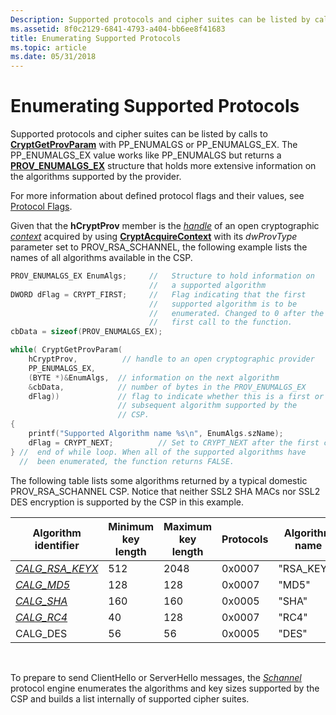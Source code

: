 ```yaml
---
Description: Supported protocols and cipher suites can be listed by calls to CryptGetProvParam with PP\_ENUMALGS or PP\_ENUMALGS\_EX.
ms.assetid: 8f0c2129-6841-4793-a404-bb6ee8f41683
title: Enumerating Supported Protocols
ms.topic: article
ms.date: 05/31/2018
---
```


# Enumerating Supported Protocols

Supported protocols and cipher suites can be listed by calls to [**CryptGetProvParam**](/windows/desktop/api/Wincrypt/nf-wincrypt-cryptgetprovparam) with PP\_ENUMALGS or PP\_ENUMALGS\_EX. The PP\_ENUMALGS\_EX value works like PP\_ENUMALGS but returns a [**PROV\_ENUMALGS\_EX**](/windows/desktop/api/Wincrypt/ns-wincrypt-prov_enumalgs_ex) structure that holds more extensive information on the algorithms supported by the provider.

For more information about defined protocol flags and their values, see [Protocol Flags](protocol-flags.md).

Given that the **hCryptProv** member is the [*handle*](https://msdn.microsoft.com/en-us/library/ms721586(v=VS.85).aspx) of an open cryptographic [*context*](https://msdn.microsoft.com/en-us/library/ms721572(v=VS.85).aspx) acquired by using [**CryptAcquireContext**](/windows/desktop/api/Wincrypt/nf-wincrypt-cryptacquirecontexta) with its *dwProvType* parameter set to PROV\_RSA\_SCHANNEL, the following example lists the names of all algorithms available in the CSP.


```C++
PROV_ENUMALGS_EX EnumAlgs;     //   Structure to hold information on 
                               //   a supported algorithm
DWORD dFlag = CRYPT_FIRST;     //   Flag indicating that the first
                               //   supported algorithm is to be
                               //   enumerated. Changed to 0 after the
                               //   first call to the function.
cbData = sizeof(PROV_ENUMALGS_EX);

while( CryptGetProvParam(
    hCryptProv,          // handle to an open cryptographic provider
    PP_ENUMALGS_EX, 
    (BYTE *)&EnumAlgs,  // information on the next algorithm
    &cbData,            // number of bytes in the PROV_ENUMALGS_EX
    dFlag))             // flag to indicate whether this is a first or
                        // subsequent algorithm supported by the
                        // CSP.
{
    printf("Supported Algorithm name %s\n", EnumAlgs.szName);
    dFlag = CRYPT_NEXT;          // Set to CRYPT_NEXT after the first call,
} //  end of while loop. When all of the supported algorithms have
  //  been enumerated, the function returns FALSE.
```



The following table lists some algorithms returned by a typical domestic PROV\_RSA\_SCHANNEL CSP. Notice that neither SSL2 SHA MACs nor SSL2 DES encryption is supported by the CSP in this example.



| Algorithm identifier                                                                        | Minimum key length | Maximum key length | Protocols | Algorithm name |
|---------------------------------------------------------------------------------------------|--------------------|--------------------|-----------|----------------|
| [*CALG\_RSA\_KEYX*](https://msdn.microsoft.com/en-us/library/ms721572(v=VS.85).aspx) | 512                | 2048               | 0x0007    | "RSA\_KEYX"    |
| [*CALG\_MD5*](https://msdn.microsoft.com/en-us/library/ms721572(v=VS.85).aspx)                 | 128                | 128                | 0x0007    | "MD5"          |
| [*CALG\_SHA*](https://msdn.microsoft.com/en-us/library/ms721572(v=VS.85).aspx)                 | 160                | 160                | 0x0005    | "SHA"          |
| [*CALG\_RC4*](https://msdn.microsoft.com/en-us/library/ms721572(v=VS.85).aspx)                 | 40                 | 128                | 0x0007    | "RC4"          |
| CALG\_DES                                                                                   | 56                 | 56                 | 0x0005    | "DES"          |



 

To prepare to send ClientHello or ServerHello messages, the [*Schannel*](https://msdn.microsoft.com/en-us/library/ms721625(v=VS.85).aspx) protocol engine enumerates the algorithms and key sizes supported by the CSP and builds a list internally of supported cipher suites.

 

 



